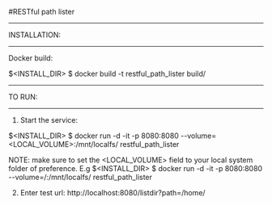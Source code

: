 #RESTful path lister

______________
INSTALLATION:
______________

Docker build:

$<INSTALL_DIR> $ docker build -t restful_path_lister build/

_______
TO RUN:
_______

1) Start the service:

$<INSTALL_DIR> $ docker run -d -it -p 8080:8080 --volume=<LOCAL_VOLUME>:/mnt/localfs/  restful_path_lister

NOTE: make sure to set the <LOCAL_VOLUME> field to your local system folder of preference.
E.g
$<INSTALL_DIR> $ docker run -d -it -p 8080:8080 --volume=/:/mnt/localfs/  restful_path_lister

2) Enter test url:
http://localhost:8080/listdir?path=/home/



